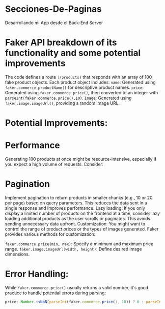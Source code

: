 # Secciones-De-Paginas
Desarrollando mi App desde el Back-End Server

# Faker API breakdown of its functionality and some potential improvements

The code defines a route ```(/products)``` that responds with an array of 100 fake product objects.
Each product object includes:
```name```: Generated using ```faker.commerce.productName()``` for descriptive product names.
```price```: Generated using ```faker.commerce.price()```, then converted to an integer with ```parseInt(faker.commerce.price(),10)```.
```image```: Generated using ```faker.image.imageUrl()```, providing a random image URL.

# Potential Improvements:

# Performance
Generating 100 products at once might be resource-intensive, especially if you expect a high volume of requests. Consider:

# Pagination
Implement pagination to return products in smaller chunks (e.g., 10 or 20 per page) based on query parameters. This reduces the data sent in a single response and improves performance.
Lazy loading: If you only display a limited number of products on the frontend at a time, consider lazy loading additional products as the user scrolls or paginates. This avoids sending unnecessary data upfront.
Customization: You might want to control the range of product prices or the types of images generated. Faker provides various methods for customization:

```faker.commerce.price(min, max)```: Specify a minimum and maximum price range.
```faker.image.imageUrl(width, height)```: Define desired image dimensions.

# Error Handling: 

While ```faker.commerce.price()``` usually returns a valid number, it's good practice to handle potential errors during parsing:
```javascript
price: Number.isNaN(parseInt(faker.commerce.price(), 10)) ? 0 : parseInt(faker.commerce.price(), 10),
```